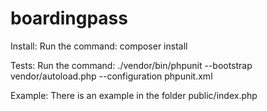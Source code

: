# boardingpass
Install:
Run the command: composer install

Tests:
Run the command: ./vendor/bin/phpunit --bootstrap vendor/autoload.php --configuration phpunit.xml

Example:
There is an example in the folder public/index.php

